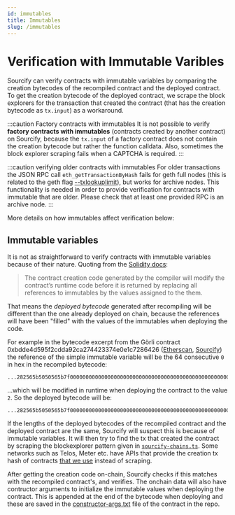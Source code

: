 ```yaml
---
id: immutables
title: Immutables
slug: /immutables
---
```


# Verification with Immutable Varibles

Sourcify can verify contracts with immutable variables by comparing the creation bytecodes of the recompiled contract and the deployed contract. To get the creation bytecode of the deployed contract, we scrape the block explorers for the transaction that created the contract (that has the creation bytecode as `tx.input`) as a workaround. 

:::caution Factory contracts with immutables
It is not possible to verify **factory contracts with immutables** (contracts created by another contract) on Sourcify, because the `tx.input` of a factory contract does not contain the creation bytecode but rather the function calldata. Also, sometimes the block explorer scraping fails when a CAPTCHA is required. 
:::

:::caution verifying older contracts with immutables
For older transactions the JSON RPC call `eth_getTransactionByHash` fails for geth full nodes (this is related to the geth flag [--txlookuplimit](https://geth.ethereum.org/docs/interface/command-line-options)), but works for archive nodes. This functionality is needed in order to provide verification for contracts with immutable that are older. Please check that at least one provided RPC is an archive node.
:::

More details on how immutables affect verification below:

## Immutable variables 
It is not as straightforward to verify contracts with immutable variables because of their nature. Quoting from the [Solidity docs](https://docs.soliditylang.org/en/v0.8.14/contracts.html#constant-and-immutable-state-variables): 
> The contract creation code generated by the compiler will modify the contract’s runtime code before it is returned by replacing all references to immutables by the values assigned to the them.

That means the *deployed bytecode* generated after recompiling will be different than the one already deployed on chain, because the references will have been "filled" with the values of the immutables when deploying the code.

For example in the bytecode excerpt from the Görli contract 0xbdde4d595f2cdda92ca274423374e0e1c7286426 ([Etherscan](https://goerli.etherscan.io/address/0xbdde4d595f2cdda92ca274423374e0e1c7286426#code), [Sourcify](https://repo.sourcify.dev/contracts/full_match/5/0xBdDe4D595F2CDdA92ca274423374E0e1C7286426/)) the reference of the simple immutable variable will be the 64 consecutive `0` in hex in the recompiled bytecode:

```
...282565b5050565b7f000000000000000000000000000000000000000000000000000000000000000081565b828054600181600116156101...
```

...which will be modified in runtime when deploying the contract to the value `2`. So the deployed bytecode will be:
```
...282565b5050565b7f000000000000000000000000000000000000000000000000000000000000000281565b828054600181600116156101...
```

If the lengths of the deployed bytecodes of the recompiled contract and the deployed contract are the same, Sourcify will suspect this is because of immutable variables. It will then try to find the tx that created the contract by scraping the blockexplorer pattern given in [`sourcify-chains.ts`](https://github.com/ethereum/sourcify/blob/master/services/core/src/sourcify-chains.ts). Some networks such as Telos, Meter etc. have APIs that provide the creation tx hash of contracts [that we use](https://github.com/ethereum/sourcify/blob/1b87ab3e36bfa4b5c4da42e64cedbfa415672fc7/services/verification/src/services/Injector.ts#L321-L347) instead of scraping.

After getting the creation code on-chain, Sourcify checks if this matches with the recompiled contract's, and verifies. The onchain data will also have contructor arguments to initialize the immutable values when deploying the contract. This is appended at the end of the bytecode when deploying and these are saved in the [constructor-args.txt](https://repo.sourcify.dev/contracts/full_match/5/0xBdDe4D595F2CDdA92ca274423374E0e1C7286426/constructor-args.txt) file of the contract in the repo.